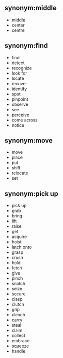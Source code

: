 ## synonym:middle
- middle
- center
- centre

## synonym:find
- find
- detect
- recognize
- look for
- locate
- recover
- identify
- spot
- pinpoint
- observe
- see
- perceive
- come across
- notice

## synonym:move
- move
- place
- put
- shift
- relocate
- set

## synonym:pick up
- pick up
- grab
- bring
- lift
- raise
- get
- acquire
- hoist
- latch onto
- grasp
- crush
- hold
- fetch
- give
- pinch
- snatch
- seize
- secure
- clasp
- clutch
- grip
- clench
- carry
- steal
- claim
- collect
- embrace
- squeeze
- handle
